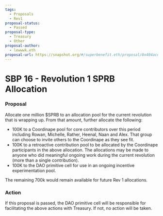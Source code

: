 ```yaml
---
tags:
  - Proposals
  - Rev1
proposal-status:
  - Passed
proposal-type:
  - Treasury
  - Other
proposal-author:
  - lewwwk.eth
proposal-url: https://snapshot.org/#/superbenefit.eth/proposal/0x404acde25b27aea2cc585bf9ddb5a01b386d5d120d57aaa4c300f088d37bab91
---
```

# SBP 16 - Revolution 1 SPRB Allocation

### Proposal

Allocate one million $SPRB to an allocation pool for the current revolution that is wrapping up. From that amount, further allocate the following:
* 100K to a Coordinape pool for core contributors over this period including Rowan, Michelle, Rather, Heenal, Naan and Alex. That group can choose to invite others to the Coordinape as they see fit.
* 100K to a retroactive contribution pool to be allocated by the Coordinape participants in the above allocation. The allocations may be made to anyone who did meaningful ongoing work during the current revolution (more than a single contribution).
* 100K to the DAO primitive cell for use in an ongoing incentive experimentation pool.

The remaining 700k would remain available for future Rev 1 allocations.

### Action

 If this proposal is passed, the DAO primitive cell will be responsible for facilitating the above actions with Treasury. If not, no action will be taken.